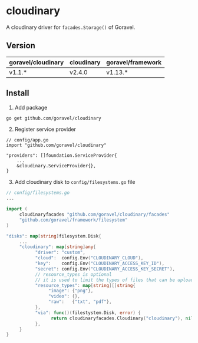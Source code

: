 # cloudinary

A cloudinary driver for `facades.Storage()` of Goravel.

## Version

| goravel/cloudinary | cloudinary | goravel/framework |
|--------------------|------------|-------------------|
| v1.1.*             | v2.4.0     | v1.13.*           |

## Install

1. Add package

```bash
go get github.com/goravel/cloudinary
```

2. Register service provider

```
// config/app.go
import "github.com/goravel/cloudinary"

"providers": []foundation.ServiceProvider{
    ...
    &cloudinary.ServiceProvider{},
}
```

3. Add cloudinary disk to `config/filesystems.go` file
```go
// config/filesystems.go
...

import (
     cloudinaryfacades "github.com/goravel/cloudinary/facades"
     "github.com/goravel/framework/filesystem"
)

"disks": map[string]filesystem.Disk{
     ...
     "cloudinary": map[string]any{
           "driver": "custom",
           "cloud":  config.Env("CLOUDINARY_CLOUD"),
           "key":    config.Env("CLOUDINARY_ACCESS_KEY_ID"),
           "secret": config.Env("CLOUDINARY_ACCESS_KEY_SECRET"),
           // resource_types is optional
           // it is used to limit the types of files that can be uploaded to cloudinary disk
           "resource_types": map[string][]string{
                "image": {"png"},
                "video": {},
                "raw":   {"txt", "pdf"},
           },
           "via": func()(filestystem.Disk, error) {
                 return cloudinaryfacades.Cloudinary("cloudinary"), nil // The `cloudinary` value is the `disks` key
           },
     }
}
```